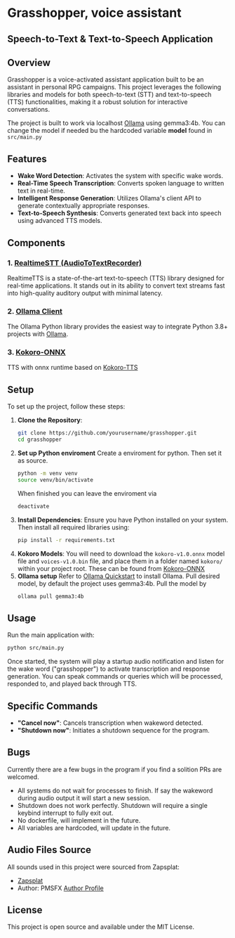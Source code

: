 # Grasshopper, voice assistant
## Speech-to-Text & Text-to-Speech Application

## Overview
Grasshopper is a voice-activated assistant application built to be an assistant in personal RPG campaigns. This project leverages the following libraries and models for both speech-to-text (STT) and text-to-speech (TTS) functionalities, making it a robust solution for interactive conversations.

The project is built to work via localhost [Ollama](https://github.com/ollama/ollama) using gemma3:4b. You can change the model if needed bu the hardcoded variable **model** found in `src/main.py`

## Features
- **Wake Word Detection**: Activates the system with specific wake words.
- **Real-Time Speech Transcription**: Converts spoken language to written text in real-time.
- **Intelligent Response Generation**: Utilizes Ollama's client API to generate contextually appropriate responses.
- **Text-to-Speech Synthesis**: Converts generated text back into speech using advanced TTS models.

## Components
### 1. [RealtimeSTT (AudioToTextRecorder)](https://github.com/KoljaB/RealtimeTTS)
RealtimeTTS is a state-of-the-art text-to-speech (TTS) library designed for real-time applications. It stands out in its ability to convert text streams fast into high-quality auditory output with minimal latency.
### 2. [Ollama Client](https://github.com/ollama/ollama-python)
The Ollama Python library provides the easiest way to integrate Python 3.8+ projects with [Ollama](https://github.com/ollama/ollama).
### 3. [Kokoro-ONNX](https://github.com/thewh1teagle/kokoro-onnx)
TTS with onnx runtime based on [Kokoro-TTS](https://huggingface.co/spaces/hexgrad/Kokoro-TTS)

## Setup
To set up the project, follow these steps:
1. **Clone the Repository**:
    ```sh
    git clone https://github.com/yourusername/grasshopper.git
    cd grasshopper
    ```
2. **Set up Python enviroment**
    Create a enviroment for python. Then set it as source.
    ```sh
    python -m venv venv
    source venv/bin/activate
    ```
    When finished you can leave the enviroment via
    ```sh
    deactivate
    ```
3. **Install Dependencies**:
    Ensure you have Python installed on your system. Then install all required libraries using:
    ```sh
    pip install -r requirements.txt
    ```
3. **Kokoro Models**: 
    You will need to download the `kokoro-v1.0.onnx` model file and `voices-v1.0.bin` file, and place them in a folder named `kokoro/` within your project root. These can be found from [Kokoro-ONNX](https://github.com/thewh1teagle/kokoro-onnx)
4. **Ollama setup**
    Refer to [Ollama Quickstart](https://docs.ollama.com/quickstart) to install Ollama. Pull desired model, by default the project uses gemma3:4b. Pull the model by
    ```sh
    ollama pull gemma3:4b
    ```

## Usage
Run the main application with:
```sh
python src/main.py
```

Once started, the system will play a startup audio notification and listen for the wake word ("grasshopper") to activate transcription and response generation. You can speak commands or queries which will be processed, responded to, and played back through TTS.

## Specific Commands
- **"Cancel now"**: Cancels transcription when wakeword detected.
- **"Shutdown now"**: Initiates a shutdown sequence for the program.

## Bugs
Currently there are a few bugs in the program if you find a solition PRs are welcomed.
- All systems do not wait for processes to finish. If say the wakeword during audio output it will start a new session.
- Shutdown does not work perfectly. Shutdown will require a single keybind interrupt to fully exit out.
- No dockerfile, will implement in the future.
- All variables are hardcoded, will update in the future.

## Audio Files Source
All sounds used in this project were sourced from Zapsplat:
- [Zapsplat](https://www.zapsplat.com/)
- Author: PMSFX [Author Profile](https://www.zapsplat.com/author/pmsfx/)

## License
This project is open source and available under the MIT License.